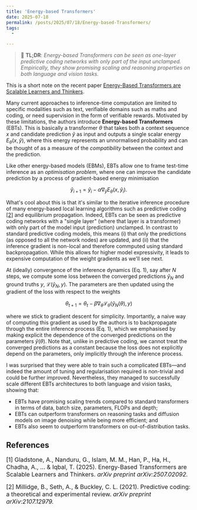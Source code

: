 ```yaml
---
title: 'Energy-based Transformers'
date: 2025-07-18
permalink: /posts/2025/07/18/Energy-based-Transformers/
tags:
  - 

---
```


>  📖 **TL;DR**: *Energy-based Transformers can be seen as one-layer predictive 
coding networks with only part of the input unclamped. Empirically, they show 
promising scaling and reasoning properties on both language and vision tasks.*

This is a short note on the recent paper [Energy-Based Transformers are 
Scalable Learners and Thinkers](https://arxiv.org/abs/2507.02092). 

Many current approaches to inference-time computation are limited to specific 
modalities such as text, verifiable domains such as maths and coding, or need
supervision in the form of verifiable rewards. Motivated by these limitations, 
the authors introduce **Energy-based Transformers** (EBTs). This is basically a 
transformer $\theta$ that takes both a context sequence $x$ and candidate 
prediction $\hat{y}$ as input and outputs a single scalar energy 
$E_\theta(x, \hat{y})$, where this energy represents an unnormalised probability 
and can be thought of as a measure of the *compatibility* between the context 
and the prediction. 

Like other energy-based models (EBMs), EBTs allow one to frame test-time 
inference as an *optimisation problem*, where one can improve the candidate 
prediction by a process of gradient-based energy minimisation

$$
\hat{y}_{i+1} = \hat{y}_i - \alpha \nabla_{\hat{y}} E_\theta(x, \hat{y}_i).
$$

What's cool about this is that it's similar to the iterative inference procedure 
of many energy-based local learning algorithms such as predictive coding [[2]](#2) 
and equilibrium propagation. Indeed, EBTs can be seen as predictive coding 
networks with a "single  layer" (where that layer is a transformer) with only 
part of the model input (prediction) unclamped. In contrast to standard 
predictive coding models, this means (i) that only the predictions (as 
opposed to all the network nodes) are updated, and (ii) that the inference 
gradient is non-local and therefore commputed using standard backpropagation. 
While this allows for higher model expressivity, it leads to expensive 
computation of the weight gradients as we'll see next.

At (ideally) convergence of the inference dynamics (Eq. 1), say after $N$ steps, 
we compute some loss between the converged predictions $\hat{y}_N$ and 
ground truths $y$, $\mathcal{L}(\hat{y}_N, y)$. The parameters are then updated 
using the gradient of the loss with respect to the weights

$$
\theta_{t+1} = \theta_t - \beta \nabla_\theta \mathcal{L}_\theta(\hat{y}_N(\theta), y)
$$

where we stick to gradient descent for simplicity. Importantly, a naive way of 
computing this gradient as used by the authors is to backpropagate through the 
entire inference process (Eq. 1), which we emphasised by making explicit the 
dependence of the converged predictions on the parameters $\hat{y}(\theta)$. 
Note that, unlike in predictive coding, we cannot treat the converged 
predictions as a constant because the loss does not explicitly depend on the 
parameters, only implicitly through the inference process.

I was surprised that they were able to train such a complicated EBTs—and indeed 
the amount of tuning and regularisation required is non-trivial and could be 
further improved. Nevertheless, they managed to successfully scale 
different EBTs architectures to both language and vision tasks, showing that: 
* EBTs have promising scaling trends compared to standard transformers in terms 
of data, batch size, parameters, FLOPs and depth;
* EBTs can outperform transformers on reasoning tasks and diffusion models on 
image denoising while being more efficient; and
* EBTs also seem to outperform transformers on out-of-distribution tasks.


## References

<p> <font size="3"> <a id="1">[1]</a> 
Gladstone, A., Nanduru, G., Islam, M. M., Han, P., Ha, H., Chadha, A., ... & Iqbal, T. (2025). Energy-Based Transformers are Scalable Learners and Thinkers. <i>arXiv preprint arXiv:2507.02092.</i> </font> </p>

<p> <font size="3"> <a id="2">[2]</a> 
Millidge, B., Seth, A., & Buckley, C. L. (2021). Predictive coding: a theoretical and experimental review. <i>arXiv preprint arXiv:2107.12979.</i> </font> </p>
